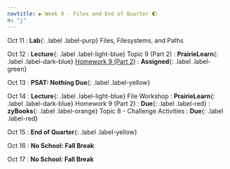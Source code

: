 ```yaml
---
navtitle: ▶ Week 9 - Files and End of Quarter 🌓
n: "j"
---
```


Oct 11
: **Lab**{: .label .label-purp} Files, Filesystems, and Paths

Oct 12
: **Lecture**{: .label .label-light-blue} Topic 9 (Part 2)
: **PrairieLearn**{: .label .label-dark-blue} [Homework 9 (Part 2)](https://www.prairielearn.org/pl/course_instance/128740/assessment/2312042)
    : **Assigned**{: .label .label-green}


Oct 13
: **PSAT: Nothing Due**{: .label .label-yellow}


Oct 14
: **Lecture**{: .label .label-light-blue} File Workshop
: **PrairieLearn**{: .label .label-dark-blue} Homework 9 (Part 2)
    : **Due**{: .label .label-red}
: **zyBooks**{: .label .label-orange} Topic 8 - Challenge Activities
    : **Due**{: .label .label-red}

Oct 15
: **End of Quarter**{: .label .label-yellow}

Oct 16
: **No School: Fall Break**

Oct 17
: **No School: Fall Break**


